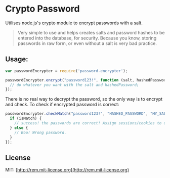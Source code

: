 # Crypto Password
Utilises node.js's  crypto module to encrypt passwords with a salt.

> Very simple to use and helps creates salts and password hashes to be entered into the database, for security. Because you know, storing passwords in raw form, or even without a salt is very bad practice.

## Usage:

```js
var passwordEncrypter = require('password-encrypter');

passwordEncrypter.encrypt("password123!", function (salt, hashedPassword) {
  // do whatever you want with the salt and hashedPassword;
});
```

There is no real way to decrypt the password, so the only way is to encrypt and check. To check if encrypted password is correct:

```js
passwordEncrypter.checkMatch("password123!", "HASHED_PASSWORD", "MY_SALT", function (err, isMatch) {
  if (isMatch) {
    // success! the passwords are correct! Assign sessions/cookies to user and authenticate
  } else {
    // Boo! Wrong password.
  }
});
```
## License

MIT: [http://rem.mit-license.org](http://rem.mit-license.org)
